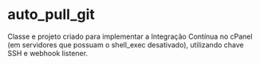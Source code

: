 # auto_pull_git
Classe e projeto criado para implementar a Integração Contínua no cPanel (em servidores que possuam o shell_exec desativado), utilizando chave SSH e webhook listener.
